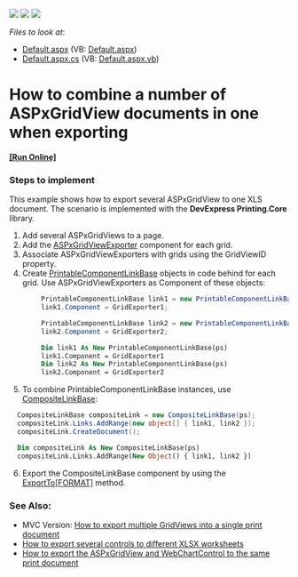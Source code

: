 <!-- default badges list -->
![](https://img.shields.io/endpoint?url=https://codecentral.devexpress.com/api/v1/VersionRange/128538425/13.1.4%2B)
[![](https://img.shields.io/badge/Open_in_DevExpress_Support_Center-FF7200?style=flat-square&logo=DevExpress&logoColor=white)](https://supportcenter.devexpress.com/ticket/details/E1535)
[![](https://img.shields.io/badge/📖_How_to_use_DevExpress_Examples-e9f6fc?style=flat-square)](https://docs.devexpress.com/GeneralInformation/403183)
<!-- default badges end -->
<!-- default file list -->
*Files to look at*:

* [Default.aspx](./CS/WebSite/Default.aspx) (VB: [Default.aspx](./VB/WebSite/Default.aspx))
* [Default.aspx.cs](./CS/WebSite/Default.aspx.cs) (VB: [Default.aspx.vb](./VB/WebSite/Default.aspx.vb))
<!-- default file list end -->
# How to combine a number of ASPxGridView documents in one when exporting
<!-- run online -->
**[[Run Online]](https://codecentral.devexpress.com/128538425/)**
<!-- run online end -->



### Steps to implement
This example shows how to export several ASPxGridView to one XLS document. The scenario is implemented with the **DevExpress Printing.Core** library.

1. Add several ASPxGridViews to a page.
2. Add the [ASPxGridViewExporter](https://documentation.devexpress.com/AspNet/DevExpress.Web.ASPxGridViewExporter.members) component for each grid. 
3. Associate ASPxGridViewExporters with grids using the GridViewID property.
4. Create [PrintableComponentLinkBase](https://documentation.devexpress.com/CoreLibraries/DevExpress.XtraPrintingLinks.PrintableComponentLinkBase.members) objects in code behind for each grid. Use ASPxGridViewExporters as Component of these objects:
```cs
        PrintableComponentLinkBase link1 = new PrintableComponentLinkBase(ps);
        link1.Component = GridExporter1;

        PrintableComponentLinkBase link2 = new PrintableComponentLinkBase(ps);
        link2.Component = GridExporter2;
```
```vb
        Dim link1 As New PrintableComponentLinkBase(ps)
        link1.Component = GridExporter1
        Dim link2 As New PrintableComponentLinkBase(ps)
        link2.Component = GridExporter2
```
5. To combine PrintableComponentLinkBase instances, use [CompositeLinkBase](https://documentation.devexpress.com/CoreLibraries/DevExpress.XtraPrintingLinks.CompositeLinkBase.members):
```cs
  CompositeLinkBase compositeLink = new CompositeLinkBase(ps);
  compositeLink.Links.AddRange(new object[] { link1, link2 });
  compositeLink.CreateDocument();
```
```vb
  Dim compositeLink As New CompositeLinkBase(ps)
  compositeLink.Links.AddRange(New Object() { link1, link2 })
```

6. Export the CompositeLinkBase component by using the [ExportTo[FORMAT]](https://documentation.devexpress.com/CoreLibraries/DevExpress.XtraPrintingLinks.CompositeLinkBase.Class.methods) method.

### See Also:
  
* MVC Version: [How to export multiple GridViews into a single print document](https://www.devexpress.com/Support/Center/p/E3891)
* [How to export several controls to different XLSX worksheets](https://www.devexpress.com/Support/Center/p/E3626)
* [How to export the ASPxGridView and WebChartControl to the same print document](https://www.devexpress.com/Support/Center/p/E2226)


